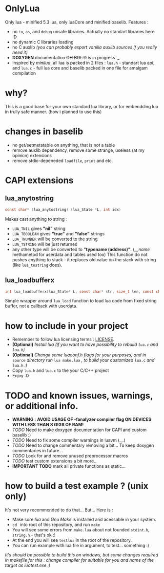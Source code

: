 # OnlyLua
Only lua - minified 5.3 lua, only luaCore and minified baselib.
Features :
- no `io`, `os`, and `debug` unsafe libraries. Actually no standart libraries here :D
- no dynamic C libraries loading
- no C auxlib *(you can probably export vanilla auxlib sources if you really need it)*
- **DOXYGEN** documentation ~~OH BOI :D~~ is in progress .\_.
- Inspired by *minilua*, all lua is packed in 2 files : `lua.h` - standart lua api, and `lua.c` - full lua core and baselib packed in one file for amalgam compilation

# why?

This is a good base for your own standard lua library, or for embendding lua in trully safe manner. (how i planned to use this)   

# changes in baselib 
- no get/setmetatable on anything, that is not a table
- remove auxlib dependency, remove some strange, useless (at my opinion) extensions
- remove stdio-depeneded `loadfile`, `print` and etc.

# CAPI extensions
## lua\_anytostring
```c 
const char* (lua_anytostring) (lua_State *L, int idx)
```
Makes cast anything to string :
- `LUA_TNIL` gives **"nil"** string
- `LUA_TBOOLEAN` gives **"true"** and **"false"** strings
- `LUA_TNUMBER` will be converted to the string
- `LUA_TSTRING` will be just returned
- any other type will be converted to **"typename (address)"**. (*__name* methametod for userdata and tables used too)
This function do not pushes anything to stack - it replaces old value on the stack with string (like `lua_tostring` does).
## lua\_loadbufferx
```c
int lua_loadbufferx(lua_State* L, const char* str, size_t len, const char* chunkname, const char* mode);
```
Simple wrapper around `lua_load` function to load lua code from fixed string buffer, not a callback with userdata.

# how to include in your project
- Remember to follow lua licensing terms : [LICENSE](LICENSE).
- **(Optional)** *Install lua (if you want to have possibility to rebuild `lua.c` and `lua.h`)*
- **(Optional)** *Change some luaconf.h flags for your purposes, and in* `source` *directory run* `lua make.lua` *, to build your customized* `lua.c` *and* `lua.h` *:)*
- Copy `lua.h` and `lua.c` to the your C/C++ project
- Enjoy :D

# TODO and known issues, warnings, or additional info.
- **WARNING** : **AVOID USAGE OF -fanalyzer compiler flag ON DEVICES WITH LESS THAN 8 GIGS OF RAM!** 
- *TODO* Need to make doxygen documentation for CAPI and custom baselib :)
- *TODO* Need to fix some compiler warnings in luavm (.\_.)
- *TODO* Need to change commentary removing a bit... To keep doxygen commentaries in future...
- *TODO* Look for and remove unused preprocessor macros
- *TODO* test custom extensions a bit more...
- **IMPORTANT TODO** mark all private functions as static...

# how to build a test example ? (unix only)
It's not very recommended to do that... But... Here is :
- Make sure *lua* and *Gnu Make* is installed and acessable in your system.
- `cd ` into root of this repository, and run `make`
- You will see some errors from `make.lua` about not founded `stdint.h`, `string.h` - that's ok :)
- At the end you will see `testlua` in the root of the repository.
- You can run example with lua file in argument, to test... something :)

*It's should be possible to build this on windows, but some changes required in makefile for this : change compiler for suitable for you and name of the target as luatest.exe :)*
